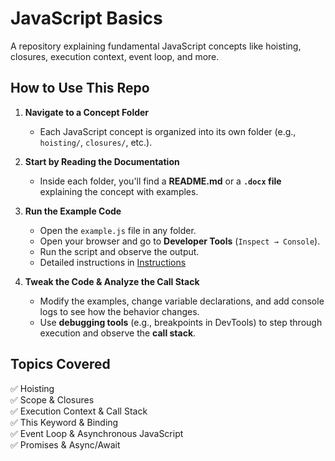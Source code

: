 # **JavaScript Basics**

A repository explaining fundamental JavaScript concepts like hoisting, closures, execution context, event loop, and more.

## **How to Use This Repo**

1. **Navigate to a Concept Folder**

   - Each JavaScript concept is organized into its own folder (e.g., `hoisting/`, `closures/`, etc.).

2. **Start by Reading the Documentation**

   - Inside each folder, you'll find a **README.md** or a **`.docx` file** explaining the concept with examples.

3. **Run the Example Code**

   - Open the `example.js` file in any folder.
   - Open your browser and go to **Developer Tools** (`Inspect → Console`).
   - Run the script and observe the output.
   - Detailed instructions in [Instructions](./concepts/README.md)

4. **Tweak the Code & Analyze the Call Stack**
   - Modify the examples, change variable declarations, and add console logs to see how the behavior changes.
   - Use **debugging tools** (e.g., breakpoints in DevTools) to step through execution and observe the **call stack**.

## **Topics Covered**

✅ Hoisting  
✅ Scope & Closures  
✅ Execution Context & Call Stack  
✅ This Keyword & Binding  
✅ Event Loop & Asynchronous JavaScript  
✅ Promises & Async/Await
